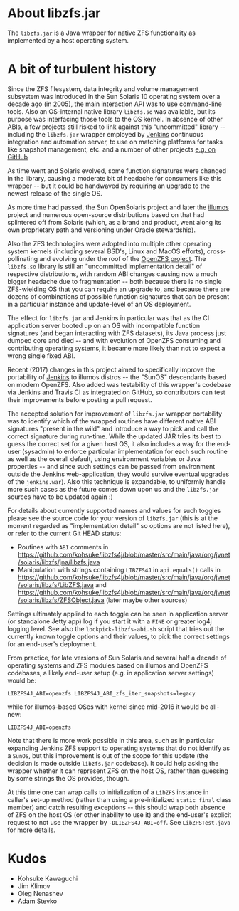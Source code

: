 # About libzfs.jar

The [`libzfs.jar`](https://github.com/kohsuke/libzfs4j) is a Java wrapper
for native ZFS functionality as implemented by a host operating system.

# A bit of turbulent history

Since the ZFS filesystem, data integrity and volume management subsystem was
introduced in the Sun Solaris 10 operating system over a decade ago (in 2005),
the main interaction API was to use command-line tools. Also an OS-internal
native library `libzfs.so` was available, but its purpose was interfacing
those tools to the OS kernel. In absence of other ABIs, a few projects still
risked to link against this "uncommitted" library -- including the `libzfs.jar`
wrapper employed by [Jenkins](http://jenkins-ci.org/) continuous integration
and automation server, to use on matching platforms for tasks like snapshot
management, etc. and a number of other projects [e.g. on
GitHub](https://github.com/search?l=Maven+POM&q=libzfs&type=Code&utf8=%E2%9C%93)

As time went and Solaris evolved, some function signatures were changed in
the library, causing a moderate bit of headache for consumers like this
wrapper -- but it could be handwaved by requiring an upgrade to the newest
release of the single OS.

As more time had passed, the Sun OpenSolaris project and later the
[illumos](http://illumos.org) project and numerous open-source distributions
based on that had splintered off from Solaris (which, as a brand and product,
went along its own proprietary path and versioning under Oracle stewardship).

Also the ZFS technologies were adopted into multiple other operating system
kernels (including several BSD's, Linux and MacOS efforts), cross-pollinating
and evolving under the roof of the [OpenZFS project](http://open-zfs.org/).
The `libzfs.so` library is still an "uncommitted implementation detail" of
respective distributions, with random ABI changes causing now a much bigger
headache due to fragmentation -- both because there is no single ZFS-wielding
OS that you can require an upgrade to, and because there are dozens of
combinations of possible function signatures that can be present in a
particular instance and update-level of an OS deployment.

The effect for `libzfs.jar` and Jenkins in particular was that as the CI
application server booted up on an OS with incompatible function signatures
(and began interacting with ZFS datasets), its Java process just dumped core
and died -- and with evolution of OpenZFS consuming and contributing operating
systems, it became more likely than not to expect a wrong single fixed ABI.

Recent (2017) changes in this project aimed to specifically improve the
portability of [Jenkins](https://jenkins.io/) to illumos distros -- the
"SunOS" descendants based on modern OpenZFS. Also added was testability
of this wrapper's codebase via Jenkins and Travis CI as integrated on GitHub,
so contributors can test their improvements before posting a pull request.

The accepted solution for improvement of `libzfs.jar` wrapper portability
was to identify which of the wrapped routines have different native ABI
signatures "present in the wild" and introduce a way to pick and call the
correct signature during run-time. While the updated JAR tries its best to
guess the correct set for a given host OS, it also includes a way for the
end-user (sysadmin) to enforce particular implementation for each such
routine as well as the overall default, using environment variables or Java
properties -- and since such settings can be passed from environment outside
the Jenkins web-application, they would survive eventual upgrades of the
`jenkins.war`). Also this technique is expandable, to uniformly handle more
such cases as the future comes down upon us and the `libzfs.jar` sources
have to be updated again :)

For details about currently supported names and values for such toggles
please see the source code for your version of `libzfs.jar` (this is at
the moment regarded as "implementation detail" so options are not listed
here), or refer to the current Git HEAD status:

* Routines with `ABI` comments in
  https://github.com/kohsuke/libzfs4j/blob/master/src/main/java/org/jvnet/solaris/libzfs/jna/libzfs.java
* Manipulation with strings containing `LIBZFS4J` in `api.equals()` calls in
  https://github.com/kohsuke/libzfs4j/blob/master/src/main/java/org/jvnet/solaris/libzfs/LibZFS.java
  and https://github.com/kohsuke/libzfs4j/blob/master/src/main/java/org/jvnet/solaris/libzfs/ZFSObject.java
  (later maybe other sources)

Settings ultimately applied to each toggle can be seen in application server
(or standalone Jetty app) log if you start it with a `FINE` or greater log4j
logging level. See also the `lockpick-libzfs-abi.sh` script that tries out
the currently known toggle options and their values, to pick the correct
settings for an end-user's deployment.

From practice, for late versions of Sun Solaris and several half a decade of
operating systems and ZFS modules based on illumos and OpenZFS codebases,
a likely end-user setup (e.g. in application server settings) would be:

````
LIBZFS4J_ABI=openzfs LIBZFS4J_ABI_zfs_iter_snapshots=legacy
````
while for illumos-based OSes with kernel since mid-2016 it would be all-new:
````
LIBZFS4J_ABI=openzfs
````

Note that there is more work possible in this area, such as in particular
expanding Jenkins ZFS support to operating systems that do not identify as
a `SunOS`, but this improvement is out of the scope for this update (the
decision is made outside `libzfs.jar` codebase). It could help asking the
wrapper whether it can represent ZFS on the host OS, rather than guessing
by some strings the OS provides, though.

At this time one can wrap calls to initialization of a `LibZFS` instance
in caller's set-up method (rather than using a pre-initialized `static
final` class member) and catch resulting exceptions -- this should wrap
both absence of ZFS on the host OS (or other inability to use it) and the
end-user's explicit request to not use the wrapper by `-DLIBZFS4J_ABI=off`.
See `LibZFSTest.java` for more details.

# Kudos

* Kohsuke Kawaguchi
* Jim Klimov
* Oleg Nenashev
* Adam Stevko
